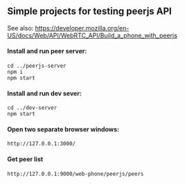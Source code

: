 ## Simple projects for testing peerjs API

See also:
https://developer.mozilla.org/en-US/docs/Web/API/WebRTC_API/Build_a_phone_with_peerjs

#### Install and run peer server:
```
cd ../peerjs-server
npm i
npm start
```

#### Install and run dev sever:
```
cd ../dev-server
npm start
```

#### Open two separate browser windows:
```
http://127.0.0.1:3000/
```

#### Get peer list
```
http://127.0.0.1:9000/web-phone/peerjs/peers
```
